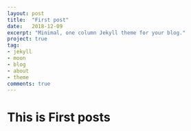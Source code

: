 ```yaml
---
layout: post
title:  "First post"
date:   2018-12-09
excerpt: "Minimal, one column Jekyll theme for your blog."
project: true
tag:
- jekyll 
- moon
- blog
- about
- theme
comments: true
---
```


# This is First posts
